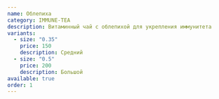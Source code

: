 ```yaml
---
name: Облепиха
category: IMMUNE-TEA
description: Витаминный чай с облепихой для укрепления иммунитета
variants:
  - size: "0.35"
    price: 150
    description: Средний
  - size: "0.5"
    price: 200
    description: Большой
available: true
order: 1
---
```

